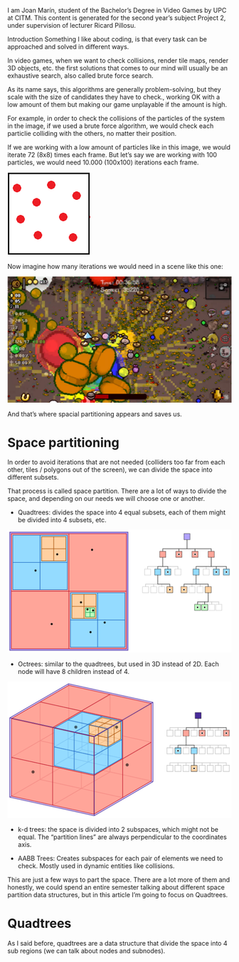 I am Joan Marín, student of the Bachelor’s Degree in Video Games by UPC at CITM. This content is generated for the second year’s subject Project 2, under supervision of lecturer Ricard Pillosu.
 
Introduction
Something I like about coding, is that every task can be approached and solved in different ways.
 
In video games, when we want to check collisions, render tile maps, render 3D objects, etc. the first solutions that comes to our mind will usually be an exhaustive search, also called brute force search.
 
As its name says, this algorithms are generally problem-solving, but they scale with the size of candidates they have to check., working OK with a low amount of them but making our game unplayable if the amount is high.
 
For example, in order to check the collisions of the particles of the system in the image, if we used a brute force algorithm, we would check each particlie colliding with the others, no matter their position.

If we are working with a low amount of particles like in this image, we would iterate 72 (8x8) times each frame. But let’s say we are working with 100 particles, we would need 10.000 (100x100) iterations each frame.

<img src="images/low_particles.png" ><br>
 
Now imagine how many iterations we would need in a scene like this one:

<img src="images/lots_particles.png" ><br>

And that’s where spacial partitioning appears and saves us.

# Space partitioning

In order to avoid iterations that are not needed (colliders too far from each other, tiles / polygons out of the screen), we can divide the space into different subsets.
 
That process is called space partition. There are a lot of ways to divide the space, and depending on our needs we will choose one or another.
 
* Quadtrees: divides the space into 4 equal subsets, each of them might be divided into 4 subsets, etc.

<img src="images/quadtree.png" ><br>

* Octrees: similar to the quadtrees, but used in 3D instead of 2D. Each node will have 8 children instead of 4.

<img src="images/octree.png" ><br>

* k-d trees: the space is divided into 2 subspaces, which might not be equal. The “partition lines” are always perpendicular to the coordinates axis.

* AABB Trees: Creates subspaces for each pair of elements we need to check. Mostly used in dynamic entities like collisions.
 
This are just a few ways to part the space. There are a lot more of them and honestly, we could spend an entire semester talking about different space partition data structures, but in this article I’m going to focus on Quadtrees.
 
# Quadtrees

As I said before, quadtrees are a data structure that divide the space into 4 sub regions (we can talk about nodes and subnodes). 

